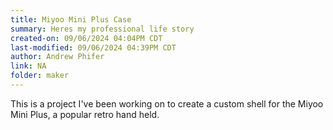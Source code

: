 ```yaml
---
title: Miyoo Mini Plus Case
summary: Heres my professional life story
created-on: 09/06/2024 04:04PM CDT
last-modified: 09/06/2024 04:39PM CDT
author: Andrew Phifer
link: NA
folder: maker
---
```



This is a project I've been working on to create a custom shell for the Miyoo Mini Plus, a popular retro hand held.

